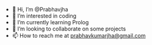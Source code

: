 - 👋 Hi, I’m @Prabhavjha
- 👀 I’m interested in coding
- 🌱 I’m currently learning Prolog
- 💞️ I’m looking to collaborate on some projects
- 📫 How to reach me at prabhavkumarjha@gmail.com

<!---
Prabhavjha/Prabhavjha is a ✨ special ✨ repository because its `README.md` (this file) appears on your GitHub profile.
You can click the Preview link to take a look at your changes.
--->
